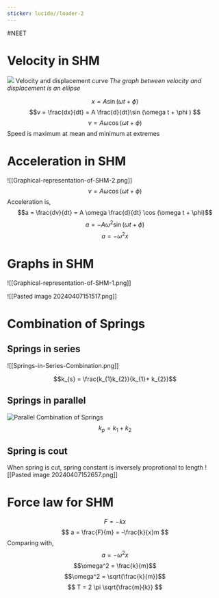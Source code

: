 ```yaml
---
sticker: lucide//loader-2
---
```

#NEET 

# Velocity in SHM
![](Graphical-representation-of-SHM-3.png)
Velocity and displacement curve
	*The graph between velocity and displacement is an ellipse*

$$x = A \sin(\omega t + \phi)$$
$$v = \frac{dx}{dt} = A \frac{d}{dt}\sin (\omega t + \phi ) $$
$$v = A \omega \cos(\omega t + \phi)$$
Speed is maximum at mean and minimum at extremes

# Acceleration in SHM
![[Graphical-representation-of-SHM-2.png]]
$$v = A \omega \cos(\omega t + \phi)$$
Acceleration is, 
$$a = \frac{dv}{dt} = A \omega \frac{d}{dt} \cos (\omega t + \phi)$$
$$a = -A \omega^2 \sin(\omega t + \phi)$$
$$a = - \omega^2 x $$

# Graphs in SHM
![[Graphical-representation-of-SHM-1.png]]

![[Pasted image 20240407151517.png]]

# Combination of Springs

## Springs in series
![[Springs-in-Series-Combination.png]]

$$k_{s} = \frac{k_{1}k_{2}}{k_{1}+ k_{2}}$$

## Springs in parallel


![Parallel Combination of Springs](https://cdn1.byjus.com/wp-content/uploads/2021/04/Parallel-Combination-of-Springs.png "Parallel Combination of Springs")$$k_{p} = k_{1} + k_{2}$$
## Spring is cout
When spring is cut, spring constant is inversely proprotional to length
![[Pasted image 20240407152657.png]]

# Force law for SHM
$$
F = -kx
$$
$$
a = \frac{F}{m} = -\frac{k}{x}m
$$
Comparing with, 
$$a = - \omega^2 x$$
$$\omega^2 = \frac{k}{m}$$
$$\omega^2 = \sqrt{\frac{k}{m}}$$
$$
T = 2 \pi \sqrt{\frac{m}{k}}
$$
